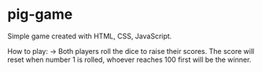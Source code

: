 # pig-game

Simple game created with HTML, CSS, JavaScript.

How to play: 
-> Both players roll the dice to raise their scores. The score will reset when number 1 is rolled, whoever reaches 100 first will be the winner.
